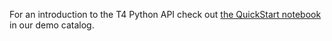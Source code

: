 For an introduction to the T4 Python API check out [the QuickStart notebook](https://allencell.quiltdata.com/b/quilt-example/packages/aleksey/hurdat/tree/latest/) in our demo catalog.